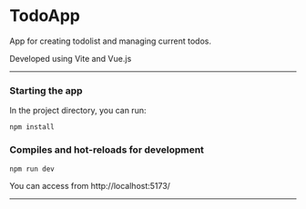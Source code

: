 # TodoApp

App for creating todolist and managing current todos.

Developed using Vite and Vue.js

---

### Starting the app

In the project directory, you can run:

```
npm install
```

### Compiles and hot-reloads for development

```
npm run dev
```

You can access from http://localhost:5173/

---
